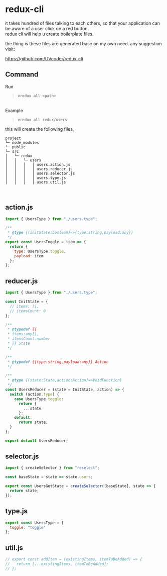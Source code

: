 # redux-cli

it takes hundred of files talking to each others,
so that your application can be aware of a user click on a red button.
<br>redux cli will help u create boilerplate files.

the thing is these files are generated base on my own need.
any suggestion visit:

https://github.com/UVcoder/redux-cli

## Command

Run

> `vredux all <path>`

<br>
Example

> `vredux all redux/users`

this will create the following files,

```
project
└─ node_modules
└─ public
└─ src
│   └─ redux
│   │   └─ users
│   │   │   │ users.action.js
│   │   │   │ users.reducer.js
│   │   │   │ users.selector.js
│   │   │   │ users.type.js
│   │   │   │ users.util.js

```

<br>

## action.js

```javascript
import { UsersType } from "./users.type";

/**
 * @type {(initState:boolean)=>{type:string,payload:any}}
 */
export const UsersToggle = item => {
  return {
    type: UsersType.toggle,
    payload: item
  };
};
```

## reducer.js

```javascript
import { UsersType } from "./users.type";

const InitState = {
  // items: [],
  // itemsCount: 0
};

/**
 * @typedef {{
 * items:any[],
 * itemsCount:number
 * }} State
 */

/**
 * @typedef {{type:string,payload:any}} Action
 */

/**
 * @type {(state:State,action:Action)=>VoidFunction}
 */
const UsersReducer = (state = InitState, action) => {
  switch (action.type) {
    case UsersType.toggle:
      return {
        ...state
      };
    default:
      return state;
  }
};

export default UsersReducer;
```

## selector.js

```javascript
import { createSelector } from "reselect";

const baseState = state => state.users;

export const UsersGetState = createSelector([baseState], state => {
  return state;
});
```

## type.js

```javascript
export const UsersType = {
  toggle: "toggle"
};
```

## util.js

```javascript
// export const addItem = (existingItems, itemToBeAdded) => {
//   return [...existingItems, itemToBeAdded];
// };
```
